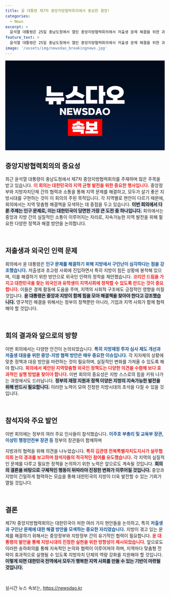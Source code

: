 ```yaml
---
title: 윤 대통령 제7차 중앙지방협력회의에서 중요한 결정!
categories:
  - News
excerpt: >
  윤석열 대통령은 25일 충남도청에서 열린 중앙지방협력회의에서 저출생 문제 해결을 위한 과감한 지방 권한 이양과 외국인 인력 정착 필요성을 강조했다. 급증하는 인구 감소는 사회와 경제에 위협이라고 경고하며 범국가적 대응 방안을 모색했다.
feature_text: >
  윤석열 대통령은 25일 충남도청에서 열린 중앙지방협력회의에서 저출생 문제 해결을 위한 과감한 지방 권한 이양과 외국인 인력 정착 필요성을 강조했다. 급증하는 인구 감소는 사회와 경제에 위협이라고 경고하며 범국가적 대응 방안을 모색했다.
image: '/assets/img/newsdao_breakingnews.jpg'
---
```


<p><img src="/assets/img/newsdao_breakingnews.jpg" alt="firstkoreanews 속보" /></p>

<h2 data-ke-size="size26">중앙지방협력회의의 중요성</h2>

<p data-ke-size="size16">최근 윤석열 대통령이 충남도청에서 제7차 중앙지방협력회의를 주재하며 많은 주목을 받고 있습니다. <b><span style="color: #ee2323;">이 회의는 대한민국의 지역 균형 발전을 위한 중요한 행사입니다.</span></b> 중앙정부와 지방자치단체 간의 협력과 소통을 통해 지역 문제를 해결하고, 모두가 살기 좋은 지방시대를 구현하는 것이 이 회의의 주된 목적입니다. 각 지역별로 현안이 다르기 때문에, 회의에서는 지역 맞춤형 해결책을 모색하는 데 중점을 두고 있습니다. <b><span style="background-color: #21538527;">이번 회의에서 다룬 주제는 인구 문제로, 이는 대한민국이 당면한 가장 큰 도전 중 하나입니다.</span></b> 회의에서는 중앙과 지방 간의 실질적인 소통이 이루어지는 자리로, 지속가능한 지역 발전을 위해 필요한 다양한 정책과 해결 방안을 논의합니다.</p>

<p data-ke-size="size16">&nbsp;</p>

<h2 data-ke-size="size26">저출생과 외국인 인력 문제</h2>

<p data-ke-size="size16">회의에서 윤 대통령은 <b><span style="color: #1a5490;">인구 문제를 해결하기 위해 지방에서 구인난이 심각하다는 점을 강조했습니다.</span></b> 저출생과 초고령 사회에 진입하면서 특히 지방이 힘든 상황에 봉착해 있으며, 이를 해결하기 위한 방안으로 외국인 인력의 정착을 제안했습니다. <b><span style="color: #ee2323;">코리안 드림을 가지고 대한민국을 찾는 외국인과 유학생이 지역사회에 정착할 수 있도록 만드는 것이 중요합니다.</span></b> 이들은 경제 활동에 도움을 주며, 지역의 사회적 구조에도 긍정적인 영향을 미칠 것입니다. <b><span style="background-color: #21538527;">윤 대통령은 중앙과 지방이 함께 힘을 모아 해결책을 찾아야 한다고 강조했습니다.</span></b> 영구적인 해결을 위해서는 정부의 정책뿐만 아니라, 기업과 지역 사회가 함께 협력해야 할 것입니다.</p>

<p data-ke-size="size16">&nbsp;</p>

<h2 data-ke-size="size26">회의 결과와 앞으로의 방향</h2>

<p data-ke-size="size16">이번 회의에서는 다양한 안건이 논의되었습니다. <b><span style="color: #1a5490;">특히 지방재정 투자 심사 제도 개선과 저출생 대응을 위한 중앙-지방 협력 방안은 매우 중요한 이슈입니다.</span></b> 각 지자체의 상황에 맞춘 정책과 대응 방안을 마련하는 것이 필요하며, 실질적인 변화를 가져올 수 있도록 해야 합니다. <b><span style="color: #ee2323;">회의에서 제안된 지역맞춤형 외국인 정책도는 다양한 의견을 수렴해 보다 효과적인 실행 방법을 찾아야 합니다.</span></b> 이번 회의의 중요성은 지방 스스로의 힘을 키워 나가는 과정에서도 드러납니다. <b><span style="background-color: #21538527;">정부의 재정 지원과 정책 이양은 지방의 지속가능한 발전을 위해 반드시 필요합니다.</span></b> 이러한 노력이 모여 진정한 지방시대의 초석을 다질 수 있을 것입니다.</p>

<p data-ke-size="size16">&nbsp;</p>

<h2 data-ke-size="size26">참석자와 주요 발언</h2>

<p data-ke-size="size16">이번 회의에는 정부의 여러 주요 인사들이 참석했습니다. <b><span style="color: #1a5490;">이주호 부총리 및 교육부 장관, 이상민 행정안전부 장관 등</span></b> 정부의 장관들이 함께하며

지방과의 협력을 위해 의견을 나누었습니다. <b><span style="color: #ee2323;">특히 김관영 전북특별자치도지사가 실무협의회 논의 경과를 보고하며 참석자들의 적극적인 참여를 유도했습니다.</span></b> 각 지역의 실질적인 문제를 다루고 필요한 정책을 논의하기 위한 노력은 앞으로도 계속될 것입니다. <b><span style="background-color: #21538527;">회의의 결론을 바탕으로 구체적인 행동이 뒤따라야 진정한 변화가 이루어질 것입니다.</span></b> 중앙과 지방이 긴밀하게 협력하는 모습을 통해 대한민국의 지방이 더욱 발전할 수 있는 기회가 열릴 것입니다.</p>

<p data-ke-size="size16">&nbsp;</p>

<h2 data-ke-size="size26">결론</h2>

<p data-ke-size="size16">제7차 중앙지방협력회의는 대한민국이 처한 여러 가지 현안들을 논의하고, 특히 <b><span style="color: #1a5490;">저출생과 구인난 문제에 대한 해결 방안을 모색하는 중요한 자리였습니다.</span></b> 지방이 겪고 있는 문제를 해결하기 위해서는 중앙정부와 지방정부 간의 유기적인 협력이 필요합니다. <b><span style="color: #ee2323;">윤 대통령의 발언을 통해 지방시대의 진정한 실현을 위한 방향성이 제시되었습니다.</span></b> 앞으로도 이러한 송하회의를 통해 지속적인 논의와 협력이 이루어져야 하며, 지역마다 맞춤형 전략이 효과적으로 실행될 수 있도록 지방자치 단체의 역량 강화를 지원해야 할 것입니다. <b><span style="background-color: #21538527;">이렇게 되면 대한민국 전역에서 모두가 행복한 지역 사회를 만들 수 있는 기반이 마련될 것입니다.</span></b></p>

<p data-ke-size="size16">&nbsp;</p>
실시간 뉴스 속보는, <a href="https://newsdao.kr" rel="dofollow">https://newsdao.kr</a>


